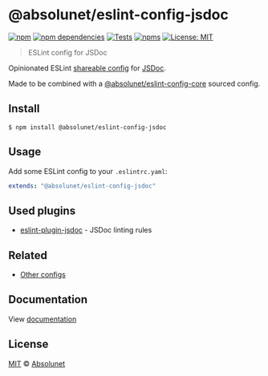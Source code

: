 # @absolunet/eslint-config-jsdoc

[![npm][npm-badge]][npm-url]
[![npm dependencies][dependencies-badge]][dependencies-url]
[![Tests][tests-badge]][tests-url]
[![npms][npms-badge]][npms-url]
[![License: MIT][license-badge]][license-url]

> ESLint config for JSDoc

Opinionated ESLint [shareable config](https://eslint.org/docs/developer-guide/shareable-configs.html) for [JSDoc](https://jsdoc.app).

Made to be combined with a [@absolunet/eslint-config-core](https://github.com/absolunet/eslint-config) sourced config.

## Install

```
$ npm install @absolunet/eslint-config-jsdoc
```

## Usage

Add some ESLint config to your `.eslintrc.yaml`:

```yaml
extends: "@absolunet/eslint-config-jsdoc"
```

## Used plugins

- [eslint-plugin-jsdoc](https://github.com/gajus/eslint-plugin-jsdoc) - JSDoc linting rules

## Related

- [Other configs](https://github.com/absolunet/eslint-config)

## Documentation

View [documentation](https://documentation.absolunet.com/eslint-config/jsdoc)

## License

[MIT](LICENSE) © [Absolunet](https://absolunet.com)

[npm-badge]: https://img.shields.io/npm/v/@absolunet/eslint-config-jsdoc?style=flat-square
[dependencies-badge]: https://img.shields.io/david/absolunet/eslint-config?path=packages/jsdoc&style=flat-square
[tests-badge]: https://img.shields.io/github/workflow/status/absolunet/eslint-config/tests/production?label=tests&style=flat-square
[npms-badge]: https://badges.npms.io/%40absolunet%2Feslint-config-jsdoc.svg?style=flat-square
[license-badge]: https://img.shields.io/badge/license-MIT-green?style=flat-square
[npm-url]: https://www.npmjs.com/package/@absolunet/eslint-config-jsdoc
[dependencies-url]: https://david-dm.org/absolunet/eslint-config?path=packages/jsdoc
[tests-url]: https://github.com/absolunet/eslint-config/actions?query=workflow%3Atests+branch%3Aproduction
[npms-url]: https://npms.io/search?q=%40absolunet%2Feslint-config-jsdoc
[license-url]: https://opensource.org/licenses/MIT
